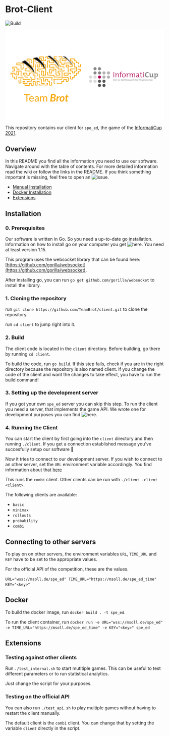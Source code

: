 # Brot-Client

![Build](https://github.com/TeamBrot/client/actions/workflows/go.yml/badge.svg)

![](brot-icup.png)

This repository contains our client for `spe_ed`, the game of the [InformatiCup 2021](https://github.com/InformatiCup/InformatiCup2021).

## Overview
In this README you find all the information you need to use our software. Navigate around with the table of contents. For more detailed information read the wiki or follow the links in the README. If you think something important is missing, feel free to open an ![issue](https://github.com/TeamBrot/client/issues).
- [Manual Installation](#installation)
- [Docker Installation](#docker)
- [Extensions](#extensions)

## Installation

### 0. Prerequisites

Our software is written in Go. So you need a up-to-date go installation. Information on how to install go on your computer you get ![here](https://golang.org/doc/install). You need at least version 1.15.

This program uses the websocket library that can be found here: [https://github.com/gorilla/websocket](https://github.com/gorilla/websocket).

After installing go, you can run `go get github.com/gorilla/websocket` to install the library.

### 1. Cloning the repository

run `git clone https://github.com/TeamBrot/client.git` to clone the repository. 

run `cd client` to jump right into it.

### 2. Build

The client code is located in the `client` directory. Before building, go there by running `cd client`.

To build the code, run `go build`. If this step fails, check if you are in the right directory because the repository is also named client. If you change the code of the client and want the changes to take effect, you have to run the build command!

### 3. Setting up the development server

If you got your own `spe_ed` server you can skip this step. To run the client you need a server, that implements the game API. We wrote one for development purposes you can find ![here](https://github.com/TeamBrot/server). 

### 4. Running the Client

You can start the client by first going into the `client` directory and then running `./client`. If you get a connection established message you've succesfully setup our software 🥳

Now it tries to connect to our development server. If you wish to connect to an other server, set the `URL` environment variable accordingly. You find information about that [here](#connecting-to-other-servers)

This runs the `combi` client. Other clients can be run with `./client -client <client>`.

The following clients are available:

- `basic`
- `minimax`
- `rollouts`
- `probability`
- `combi`

## Connecting to other servers

To play on on other servers, the environment variables `URL`, `TIME_URL` and `KEY` have to be set to the appropriate values. 

For the official API of the competition, these are the values.

`URL="wss://msoll.de/spe_ed" TIME_URL="https://msoll.de/spe_ed_time" KEY="<key>"`

## Docker

To build the docker image, run `docker build . -t spe_ed`.

To run the client container, run `docker run -e URL="wss://msoll.de/spe_ed" -e TIME_URL="https://msoll.de/spe_ed_time" -e KEY="<key>" spe_ed`

## Extensions

### Testing against other clients

Run `./test_internal.sh` to start mutltiple games. This can be useful to test different parameters or to run statistical analytics.

Just change the script for your purposes.

### Testing on the official API

You can also run `./test_api.sh` to play multiple games without having to restart the client manually.

The default client is the `combi` client. You can change that by setting the variable `client` directly in the script.

